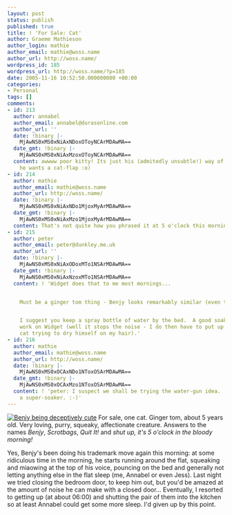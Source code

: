 ```yaml
---
layout: post
status: publish
published: true
title: ! 'For Sale: Cat'
author: Graeme Mathieson
author_login: mathie
author_email: mathie@woss.name
author_url: http://woss.name/
wordpress_id: 185
wordpress_url: http://woss.name/?p=185
date: 2005-11-16 10:52:50.000000000 +00:00
categories:
- Personal
tags: []
comments:
- id: 213
  author: annabel
  author_email: annabel@durasonline.com
  author_url: ''
  date: !binary |-
    MjAwNS0xMS0xNiAxNDoxOToyNCArMDAwMA==
  date_gmt: !binary |-
    MjAwNS0xMS0xNiAxMzoxOToyNCArMDAwMA==
  content: awwww poor kitty! Its just his (admitedly unsubtle!) way of telling us
    he wants a cat-flap :o)
- id: 214
  author: mathie
  author_email: mathie@woss.name
  author_url: http://woss.name/
  date: !binary |-
    MjAwNS0xMS0xNiAxNDo1MjoxMyArMDAwMA==
  date_gmt: !binary |-
    MjAwNS0xMS0xNiAxMzo1MjoxMyArMDAwMA==
  content: That's not quite how you phrased it at 5 o'clock this morning... :-P
- id: 215
  author: peter
  author_email: peter@dunkley.me.uk
  author_url: ''
  date: !binary |-
    MjAwNS0xMS0xNiAxODoxMTo1NSArMDAwMA==
  date_gmt: !binary |-
    MjAwNS0xMS0xNiAxNzoxMTo1NSArMDAwMA==
  content: ! 'Widget does that to me most mornings...


    Must be a ginger tom thing - Benjy looks remarkably similar (even the markings).


    I suggest you keep a spray bottle of water by the bed.  A good soaking seems to
    work on Widget (well it stops the noise - I do then have to put up with a wet
    cat trying to dry himself on my hair).'
- id: 216
  author: mathie
  author_email: mathie@woss.name
  author_url: http://woss.name/
  date: !binary |-
    MjAwNS0xMS0xOCAxNDo1NToxOSArMDAwMA==
  date_gmt: !binary |-
    MjAwNS0xMS0xOCAxMzo1NToxOSArMDAwMA==
  content: ! 'peter: I suspect we shall be trying the water-gun idea.  Maybe with
    a super-soaker. :-)'
---
```

<a href="http://woss.name/wp-content/Benjy.jpg"><img src='http://woss.name/wp-content/thumb-Benjy.jpg' alt='Benjy being deceptively cute' class="alignright" /></a> For sale, one cat.  Ginger tom, about 5 years old.  Very loving, purry, squeaky, affectionate creature.  Answers to the names <em>Benjy</em>, <em>Scrotbags</em>, <em>Quit It!</em> and <em>shut up, it's 5 o'clock in the bloody morning!</em>

Yes, Benjy's been doing his trademark move again this morning:  at some ridiculous time in the morning, he starts running around the flat, squeaking and miaowing at the top of his voice, pouncing on the bed and generally not letting anything else in the flat sleep (me, Annabel or even Jess).  Last night we tried closing the bedroom door, to keep him out, but you'd be amazed at the amount of noise he can make with a closed door...  Eventually, I resorted to getting up (at about 06:00) and shutting the pair of them into the kitchen so at least Annabel could get some more sleep.  I'd given up by this point.
